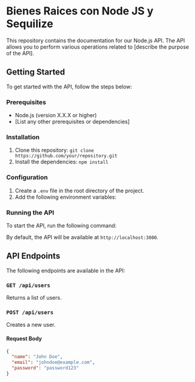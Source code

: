 # Bienes Raices con Node JS y Sequilize

This repository contains the documentation for our Node.js API. The API allows you to perform various operations related to [describe the purpose of the API].

## Getting Started

To get started with the API, follow the steps below:

### Prerequisites

- Node.js (version X.X.X or higher)
- [List any other prerequisites or dependencies]

### Installation

1. Clone this repository: `git clone https://github.com/your/repository.git`
2. Install the dependencies: `npm install`

### Configuration

1. Create a `.env` file in the root directory of the project.
2. Add the following environment variables:


### Running the API

To start the API, run the following command:


By default, the API will be available at `http://localhost:3000`.

## API Endpoints

The following endpoints are available in the API:

### `GET /api/users`

Returns a list of users.

### `POST /api/users`

Creates a new user.

#### Request Body

```json
{
  "name": "John Doe",
  "email": "johndoe@example.com",
  "password": "password123"
}

